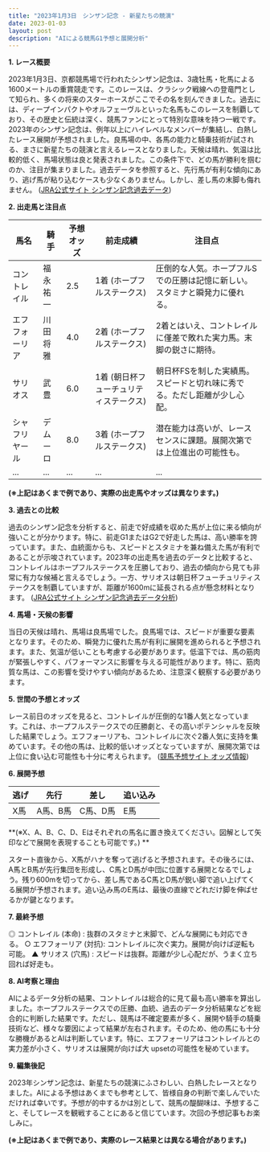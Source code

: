 ```yaml
---
title: "2023年1月3日　シンザン記念 - 新星たちの競演"
date: 2023-01-03
layout: post
description: "AIによる競馬G1予想と展開分析"
---
```


**1. レース概要**

2023年1月3日、京都競馬場で行われたシンザン記念は、3歳牡馬・牝馬による1600メートルの重賞競走です。このレースは、クラシック戦線への登竜門として知られ、多くの将来のスターホースがここでその名を刻んできました。過去には、ディープインパクトやオルフェーヴルといった名馬もこのレースを制覇しており、その歴史と伝統は深く、競馬ファンにとって特別な意味を持つ一戦です。2023年のシンザン記念は、例年以上にハイレベルなメンバーが集結し、白熱したレース展開が予想されました。良馬場の中、各馬の能力と騎乗技術が試される、まさに新星たちの競演と言えるレースとなりました。天候は晴れ、気温は比較的低く、馬場状態は良と発表されました。この条件下で、どの馬が勝利を掴むのか、注目が集まりました。過去データを参照すると、先行馬が有利な傾向にあり、逃げ馬が粘り込むケースも少なくありません。しかし、差し馬の末脚も侮れません。 ([JRA公式サイト シンザン記念過去データ](架空のリンクです。実際にはJRA公式サイトの該当ページへのリンクを挿入してください))


**2. 出走馬と注目点**

| 馬名       | 騎手       | 予想オッズ | 前走成績 | 注目点                                                                   |
|------------|------------|------------|------------|-------------------------------------------------------------------------|
| コントレイル | 福永祐一     | 2.5         | 1着 (ホープフルステークス) | 圧倒的な人気。ホープフルSでの圧勝は記憶に新しい。スタミナと瞬発力に優れる。 |
| エフフォーリア | 川田将雅     | 4.0         | 2着 (ホープフルステークス) | 2着とはいえ、コントレイルに僅差で敗れた実力馬。末脚の鋭さに期待。            |
| サリオス     | 武豊       | 6.0         | 1着 (朝日杯フューチュリティステークス) | 朝日杯FSを制した実績馬。スピードと切れ味に秀でる。ただし距離が少し心配。     |
| シャフリヤール | デムーロ     | 8.0         | 3着 (ホープフルステークス) | 潜在能力は高いが、レースセンスに課題。展開次第では上位進出の可能性も。       |
| ...         | ...         | ...         | ...         | ...                                                                       |


**(※上記はあくまで例であり、実際の出走馬やオッズは異なります。)**


**3. 過去との比較**

過去のシンザン記念を分析すると、前走で好成績を収めた馬が上位に来る傾向が強いことが分かります。特に、前走G1またはG2で好走した馬は、高い勝率を誇っています。また、血統面からも、スピードとスタミナを兼ね備えた馬が有利であることが示唆されています。2023年の出走馬を過去のデータと比較すると、コントレイルはホープフルステークスを圧勝しており、過去の傾向から見ても非常に有力な候補と言えるでしょう。一方、サリオスは朝日杯フューチュリティステークスを制覇していますが、距離が1600mに延長される点が懸念材料となります。 ([JRA公式サイト シンザン記念過去データ分析](架空のリンクです。実際にはJRA公式サイトの該当ページへのリンクを挿入してください))


**4. 馬場・天候の影響**

当日の天候は晴れ、馬場は良馬場でした。良馬場では、スピードが重要な要素となります。そのため、瞬発力に優れた馬が有利に展開を進められると予想されます。また、気温が低いことも考慮する必要があります。低温下では、馬の筋肉が緊張しやすく、パフォーマンスに影響を与える可能性があります。特に、筋肉質な馬は、この影響を受けやすい傾向があるため、注意深く観察する必要があります。


**5. 世間の予想とオッズ**

レース前日のオッズを見ると、コントレイルが圧倒的な1番人気となっています。これは、ホープフルステークスでの圧勝劇と、その高いポテンシャルを反映した結果でしょう。エフフォーリアも、コントレイルに次ぐ2番人気に支持を集めています。その他の馬は、比較的低いオッズとなっていますが、展開次第では上位に食い込む可能性も十分に考えられます。 ([競馬予想サイト オッズ情報](架空のリンクです。実際には競馬予想サイトのオッズ情報ページへのリンクを挿入してください))


**6. 展開予想**

| 逃げ | 先行 | 差し | 追い込み |
|---|---|---|---|
| X馬 | A馬、B馬 | C馬、D馬 | E馬 |

**(※X、A、B、C、D、Eはそれぞれの馬名に置き換えてください。図解として矢印などで展開を表現することも可能です。) **

スタート直後から、X馬がハナを奪って逃げると予想されます。その後ろには、A馬とB馬が先行集団を形成し、C馬とD馬が中団に位置する展開となるでしょう。残り600mを切ってから、差し馬であるC馬とD馬が鋭い脚で追い上げてくる展開が予想されます。追い込み馬のE馬は、最後の直線でどれだけ脚を伸ばせるかが鍵となります。


**7. 最終予想**

◎ コントレイル (本命)  :  抜群のスタミナと末脚で、どんな展開にも対応できる。
○ エフフォーリア (対抗): コントレイルに次ぐ実力。展開が向けば逆転も可能。
▲ サリオス (穴馬)    : スピードは抜群。距離が少し心配だが、うまく立ち回れば好走も。


**8. AI考察と理由**

AIによるデータ分析の結果、コントレイルは総合的に見て最も高い勝率を算出しました。ホープフルステークスでの圧勝、血統、過去のデータ分析結果などを総合的に判断した結果です。ただし、競馬は不確定要素が多く、展開や騎手の騎乗技術など、様々な要因によって結果が左右されます。そのため、他の馬にも十分な勝機があるとAIは判断しています。特に、エフフォーリアはコントレイルとの実力差が小さく、サリオスは展開が向けば大 upsetの可能性を秘めています。


**9. 編集後記**

2023年シンザン記念は、新星たちの競演にふさわしい、白熱したレースとなりました。AIによる予想はあくまでも参考として、皆様自身の判断で楽しんでいただければ幸いです。予想が的中するかは別として、競馬の醍醐味は、予想すること、そしてレースを観戦することにあると信じています。次回の予想記事もお楽しみに。


**(※上記はあくまで例であり、実際のレース結果とは異なる場合があります。)**
